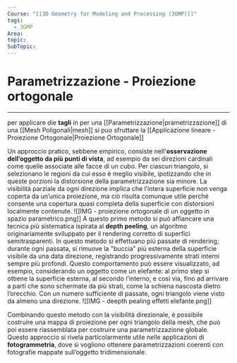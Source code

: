 ```yaml
---
Course: "[[3D Geometry for Modeling and Processing (3GMP)]]"
tags:
  - 3GMP
Area: 
topic: 
SubTopic: 
---
```


# Parametrizzazione - Proiezione ortogonale
---
per applicare die **tagli** in per una [[Parametrizzazione|prametrizzazione]] di una [[Mesh Poligonali|mesh]]  si puo sfruttare la [[Applicazione lineare - Proiezione Ortogonale|Proiezione Ortogonale]]

Un approccio pratico, sebbene empirico, consiste nell'**osservazione dell’oggetto da più punti di vista**, ad esempio da sei direzioni cardinali come quelle associate alle facce di un cubo. Per ciascun triangolo, si selezionano le regioni da cui esso è meglio visibile, ipotizzando che in queste porzioni la distorsione della parametrizzazione sia minore. La visibilità parziale da ogni direzione implica che l’intera superficie non venga coperta da un’unica proiezione, ma ciò risulta comunque utile perché consente una copertura quasi completa della superficie con distorsioni localmente contenute.
![[IMG - proiezione ortogonale di un oggetto in spazio parametrico.png]]
A questo primo metodo si può affiancare una tecnica più sistematica ispirata al **depth peeling**, un algoritmo originariamente sviluppato per il rendering corretto di superfici semitrasparenti. In questo metodo si effettuano più passate di rendering; durante ogni passata, si rimuove la "buccia" più esterna della superficie visibile da una data direzione, registrando progressivamente strati interni sempre più profondi. Questo comportamento può essere visualizzato, ad esempio, considerando un oggetto come un elefante: al primo step si ottiene la superficie esterna, al secondo l’interno, e così via, fino ad arrivare a parti che sono schermate da più strati, come la schiena nascosta dietro l’orecchio. Con un numero sufficiente di passate, ogni triangolo viene visto da almeno una direzione.
![[IMG - deepth pealing effetti elefante.png]]

Combinando questo metodo con la visibilità direzionale, è possibile costruire una mappa di proiezione per ogni triangolo della mesh, che può poi essere riassemblata per costruire una parametrizzazione globale. Questo approccio si rivela particolarmente utile nelle applicazioni di **fotogrammetria**, dove si vogliono ottenere parametrizzazioni coerenti con fotografie mappate sull’oggetto tridimensionale.
